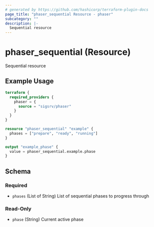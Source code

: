 ```yaml
---
# generated by https://github.com/hashicorp/terraform-plugin-docs
page_title: "phaser_sequential Resource - phaser"
subcategory: ""
description: |-
  Sequential resource
---
```


# phaser_sequential (Resource)

Sequential resource

## Example Usage

```terraform
terraform {
  required_providers {
    phaser = {
      source = "sigsrv/phaser"
    }
  }
}

resource "phaser_sequential" "example" {
  phases = ["prepare", "ready", "running"]
}

output "example_phase" {
  value = phaser_sequential.example.phase
}
```

<!-- schema generated by tfplugindocs -->
## Schema

### Required

- `phases` (List of String) List of sequential phases to progress through

### Read-Only

- `phase` (String) Current active phase
